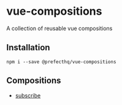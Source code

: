 # vue-compositions
A collection of reusable vue compositions

## Installation
```
npm i --save @prefecthq/vue-compositions
```

## Compositions
- [subscribe](https://github.com/PrefectHQ/vue-compositions/tree/main/src/subscribe)
